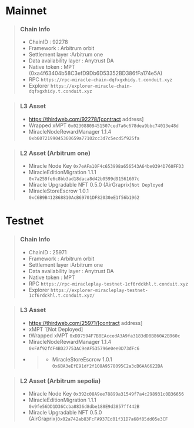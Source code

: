 # Mainnet
>### Chain Info
> * ChainID : 92278
> * Framework : Arbitrum orbit
> * Settlement layer :Arbitrum one
> * Data availability layer : Anytrust DA
> * Native token : MPT (0xa4f63404b58C3efD9Db6D53352BD386fFa174e5A)
> * RPC `https://rpc-miracle-chain-dqfxgxhidy.t.conduit.xyz`
> * Explorer `https://explorer-miracle-chain-dqfxgxhidy.t.conduit.xyz`

>### L3 Asset
> * https://thirdweb.com/92278/[contract address]
> * Wrapped xMPT `0x02308809451507ced7a6c678dea9bbc74013e48d`
> * MiracleNodeRewardManager 1.1.4 `0xb6072199045360659a77102cc3d7c5ecd5f925fa`

>### L2 Asset (Arbitrum one)
> * Miracle Node Key `0x7eAFa10F4c653998a656543A64be0394D760FFD3`
> * MiracleEditionMigration 1.1.1 `0x7a259fe6c8bb3ad18daca8d42b0599d91561607c`
> * Miracle Upgradable NFT 0.5.0 (AirGraprix)`Not Deployed`
> * MiracleStoreEscrow 1.0.1 `0xC6B9B412868810AcB69701DF82030eE1f56b1962`

# Testnet
>### Chain Info
> * ChainID : 25971
> * Framework : Arbitrum orbit
> * Settlement layer :Arbitrum one
> * Data availability layer : Anytrust DA
> * Native token : MPT
> * RPC `https://rpc-miracleplay-testnet-1cf6rdckhl.t.conduit.xyz`
> * Explorer `https://explorer-miracleplay-testnet-1cf6rdckhl.t.conduit.xyz/`

>### L3 Asset
> * https://thirdweb.com/25971/[contract address]
> * xMPT `[Not Deployed]
> * tWrapped xMPT `0xDD7594F7B8EAccedA3A9fa3183dD8B860A2B960c`
> * MiracleNodeRewardManager 1.1.4 `0xFAf92fdF4BD27753AC9eAF535796e0ee0D73dFc6`
> * > * MiracleStoreEscrow 1.0.1 `0x6BA3eEfE91df2f108A9578095C2a3cB6AA6622BA`

>### L2 Asset (Arbitrum sepolia)
> * Miracle Node Key `0x392c08A9ee78899a31549f7a4c298931c0B36656`
> * MiracleEditionMigration 1.1.1 `0x9fe56DD1D36Ccba8836d8dbe188E9d3857ff442B`
> * Miracle Upgradable NFT 0.5.0 (AirGraprix)`0x02a742ab83FcFA937Ed01f31D7a68f85dd05e3CF`